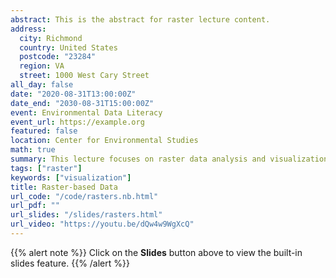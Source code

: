 ```yaml
---
abstract: This is the abstract for raster lecture content.
address:
  city: Richmond
  country: United States
  postcode: "23284"
  region: VA
  street: 1000 West Cary Street
all_day: false
date: "2020-08-31T13:00:00Z"
date_end: "2030-08-31T15:00:00Z"
event: Environmental Data Literacy
event_url: https://example.org
featured: false
location: Center for Environmental Studies
math: true
summary: This lecture focuses on raster data analysis and visualization.  Rasters are ...
tags: ["raster"]
keywords: ["visualization"]
title: Raster-based Data
url_code: "/code/rasters.nb.html"
url_pdf: ""
url_slides: "/slides/rasters.html"
url_video: "https://youtu.be/dQw4w9WgXcQ"
---
```


{{% alert note %}}
Click on the **Slides** button above to view the built-in slides feature.
{{% /alert %}}

